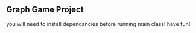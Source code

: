 Graph Game Project
---------------------------
you will need to install dependancies before running main class!
have fun!
